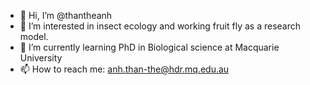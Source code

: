 - 👋 Hi, I’m @thantheanh
- 👀 I’m interested in insect ecology and working fruit fly as a research model. 
- 🌱 I’m currently learning PhD in Biological science at Macquarie University
- 📫 How to reach me: anh.than-the@hdr.mq.edu.au

<!---
thantheanh/thantheanh is a ✨ special ✨ repository because its `README.md` (this file) appears on your GitHub profile.
You can click the Preview link to take a look at your changes.
--->
